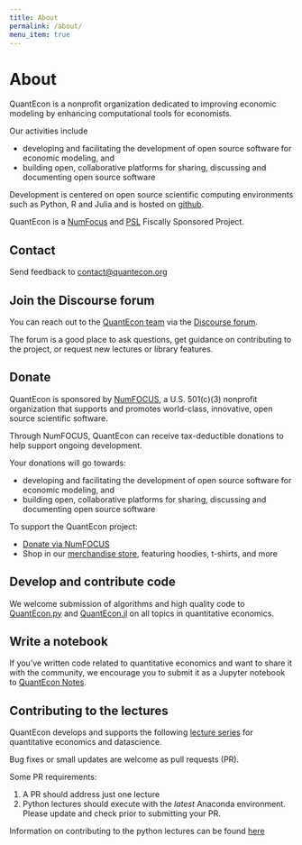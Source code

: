```yaml
---
title: About
permalink: /about/
menu_item: true
---
```

# About

QuantEcon is a nonprofit organization dedicated to improving economic modeling by enhancing computational tools for economists.  

Our activities include

*   developing and facilitating the development of open source software for economic modeling, and
*   building open, collaborative platforms for sharing, discussing and documenting open source software

Development is centered on open source scientific computing environments such as Python, R and Julia and is hosted on [github](https://github.com/QuantEcon/). 

QuantEcon is a [NumFocus](http://www.numfocus.org/) and [PSL](https://psl-foundation.org/) Fiscally Sponsored Project. 

## Contact

Send feedback to [contact@quantecon.org](mailto:contact@quantecon.org)

## Join the Discourse forum

You can reach out to the [QuantEcon team](/team) via the [Discourse forum](http://discourse.quantecon.org/). 

The forum is a good place to ask questions, get guidance on contributing to the project, or request new lectures or library features.

## Donate

QuantEcon is sponsored by [NumFOCUS](https://numfocus.org/), a U.S. 501(c)(3) nonprofit organization that supports and promotes world-class, innovative, open source scientific software.

Through NumFOCUS, QuantEcon can receive tax-deductible donations to help support ongoing development. 

Your donations will go towards:

*   developing and facilitating the development of open source software for economic modeling, and
*   building open, collaborative platforms for sharing, discussing and documenting open source software

To support the QuantEcon project:

*   [Donate via NumFOCUS](https://numfocus.org/donate-to-quantecon)
*   Shop in our [merchandise store](http://quantecon.org/store), featuring hoodies, t-shirts, and more

## Develop and contribute code

We welcome submission of algorithms and high quality code to [QuantEcon.py](https://github.com/QuantEcon/QuantEcon.py) and [QuantEcon.jl](https://github.com/QuantEcon/QuantEcon.jl) on all topics in quantitative economics.

## Write a notebook

If you’ve written code related to quantitative economics and want to share it with the community, we encourage you to submit it as a Jupyter notebook to [QuantEcon Notes](https://notes.quantecon.org/).

## Contributing to the lectures

QuantEcon develops and supports the following [lecture series](/lectures) for quantitative economics and datascience. 

Bug fixes or small updates are welcome as pull requests (PR). 

Some PR requirements:

1. A PR should address just one lecture
2. Python lectures should execute with the *latest* Anaconda environment.
   Please update and check prior to submitting your PR.

Information on contributing to the python lectures can be found [here](https://manual.quantecon.org/intro.html)
